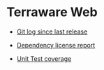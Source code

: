 # Terraware Web

- [Git log since last release](unreleased.log)

- [Dependency license report](license-report.html)

- [Unit Test coverage](coverage/lcov-report/index.html)

